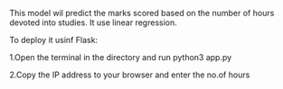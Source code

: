 This model wil predict the marks scored based on the number of hours devoted into studies. It use linear regression. 

To deploy it usinf Flask:

1.Open the terminal in the directory and run python3 app.py

2.Copy the IP address to your browser and enter the no.of hours

